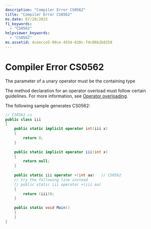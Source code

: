 ```yaml
---
description: "Compiler Error CS0562"
title: "Compiler Error CS0562"
ms.date: 07/20/2015
f1_keywords: 
  - "CS0562"
helpviewer_keywords: 
  - "CS0562"
ms.assetid: dceecce5-90ce-4554-820c-f4c06b2b8258
---
```

# Compiler Error CS0562
The parameter of a unary operator must be the containing type  
  
The method declaration for an operator overload must follow certain guidelines. For more information, see [Operator overloading](../language-reference/operators/operator-overloading.md).
  
The following sample generates CS0562:  
  
```csharp  
// CS0562.cs  
public class iii  
{  
    public static implicit operator int(iii x)  
    {  
        return 0;  
    }  
  
    public static implicit operator iii(int x)  
    {  
        return null;  
    }  
  
    public static iii operator +(int aa)   // CS0562  
    // try the following line instead  
    // public static iii operator +(iii aa)  
    {  
        return (iii)0;  
    }  
  
    public static void Main()  
    {  
    }  
}  
```
